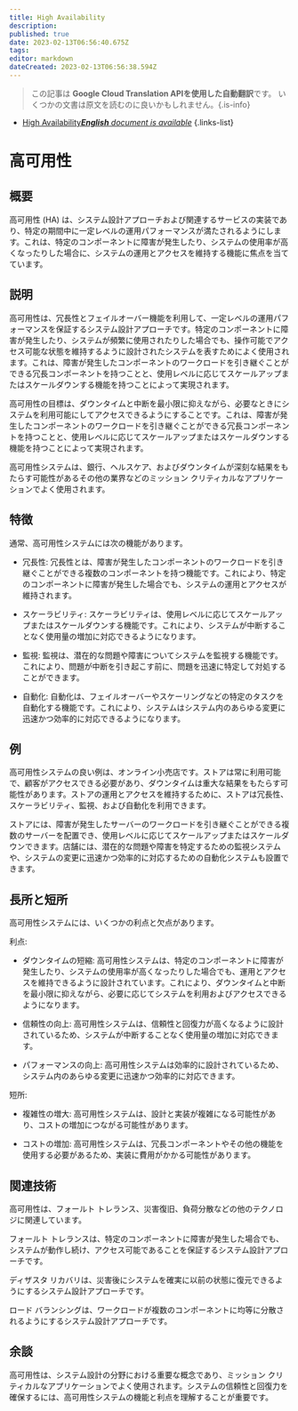```yaml
---
title: High Availability
description: 
published: true
date: 2023-02-13T06:56:40.675Z
tags: 
editor: markdown
dateCreated: 2023-02-13T06:56:38.594Z
---
```


> この記事は **Google Cloud Translation APIを使用した自動翻訳**です。
いくつかの文書は原文を読むのに良いかもしれません。{.is-info}



- [High Availability***English** document is available*](/en/Knowledge-base/Dictionary/high-availability)
{.links-list}


# 高可用性

## 概要
高可用性 (HA) は、システム設計アプローチおよび関連するサービスの実装であり、特定の期間中に一定レベルの運用パフォーマンスが満たされるようにします。これは、特定のコンポーネントに障害が発生したり、システムの使用率が高くなったりした場合に、システムの運用とアクセスを維持する機能に焦点を当てています。

## 説明
高可用性は、冗長性とフェイルオーバー機能を利用して、一定レベルの運用パフォーマンスを保証するシステム設計アプローチです。特定のコンポーネントに障害が発生したり、システムが頻繁に使用されたりした場合でも、操作可能でアクセス可能な状態を維持するように設計されたシステムを表すためによく使用されます。これは、障害が発生したコンポーネントのワークロードを引き継ぐことができる冗長コンポーネントを持つことと、使用レベルに応じてスケールアップまたはスケールダウンする機能を持つことによって実現されます。

高可用性の目標は、ダウンタイムと中断を最小限に抑えながら、必要なときにシステムを利用可能にしてアクセスできるようにすることです。これは、障害が発生したコンポーネントのワークロードを引き継ぐことができる冗長コンポーネントを持つことと、使用レベルに応じてスケールアップまたはスケールダウンする機能を持つことによって実現されます。

高可用性システムは、銀行、ヘルスケア、およびダウンタイムが深刻な結果をもたらす可能性があるその他の業界などのミッション クリティカルなアプリケーションでよく使用されます。

## 特徴
通常、高可用性システムには次の機能があります。

- 冗長性: 冗長性とは、障害が発生したコンポーネントのワークロードを引き継ぐことができる複数のコンポーネントを持つ機能です。これにより、特定のコンポーネントに障害が発生した場合でも、システムの運用とアクセスが維持されます。

- スケーラビリティ: スケーラビリティは、使用レベルに応じてスケールアップまたはスケールダウンする機能です。これにより、システムが中断することなく使用量の増加に対応できるようになります。

- 監視: 監視は、潜在的な問題や障害についてシステムを監視する機能です。これにより、問題が中断を引き起こす前に、問題を迅速に特定して対処することができます。

- 自動化: 自動化は、フェイルオーバーやスケーリングなどの特定のタスクを自動化する機能です。これにより、システムはシステム内のあらゆる変更に迅速かつ効率的に対応できるようになります。

## 例
高可用性システムの良い例は、オンライン小売店です。ストアは常に利用可能で、顧客がアクセスできる必要があり、ダウンタイムは重大な結果をもたらす可能性があります。ストアの運用とアクセスを維持するために、ストアは冗長性、スケーラビリティ、監視、および自動化を利用できます。

ストアには、障害が発生したサーバーのワークロードを引き継ぐことができる複数のサーバーを配置でき、使用レベルに応じてスケールアップまたはスケールダウンできます。店舗には、潜在的な問題や障害を特定するための監視システムや、システムの変更に迅速かつ効率的に対応するための自動化システムも設置できます。

## 長所と短所
高可用性システムには、いくつかの利点と欠点があります。

利点:

- ダウンタイムの短縮: 高可用性システムは、特定のコンポーネントに障害が発生したり、システムの使用率が高くなったりした場合でも、運用とアクセスを維持できるように設計されています。これにより、ダウンタイムと中断を最小限に抑えながら、必要に応じてシステムを利用およびアクセスできるようになります。

- 信頼性の向上: 高可用性システムは、信頼性と回復力が高くなるように設計されているため、システムが中断することなく使用量の増加に対応できます。

- パフォーマンスの向上: 高可用性システムは効率的に設計されているため、システム内のあらゆる変更に迅速かつ効率的に対応できます。

短所:

- 複雑性の増大: 高可用性システムは、設計と実装が複雑になる可能性があり、コストの増加につながる可能性があります。

- コストの増加: 高可用性システムは、冗長コンポーネントやその他の機能を使用する必要があるため、実装に費用がかかる可能性があります。

## 関連技術
高可用性は、フォールト トレランス、災害復旧、負荷分散などの他のテクノロジに関連しています。

フォールト トレランスは、特定のコンポーネントに障害が発生した場合でも、システムが動作し続け、アクセス可能であることを保証するシステム設計アプローチです。

ディザスタ リカバリは、災害後にシステムを確実に以前の状態に復元できるようにするシステム設計アプローチです。

ロード バランシングは、ワークロードが複数のコンポーネントに均等に分散されるようにするシステム設計アプローチです。

## 余談
高可用性は、システム設計の分野における重要な概念であり、ミッション クリティカルなアプリケーションでよく使用されます。システムの信頼性と回復力を確保するには、高可用性システムの機能と利点を理解することが重要です。